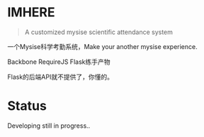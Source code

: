 # IMHERE
> A customized mysise scientific attendance system

一个Mysise科学考勤系统，Make your another mysise experience.

Backbone RequireJS Flask练手产物

Flask的后端API就不提供了，你懂的。

# Status
Developing still in progress..
